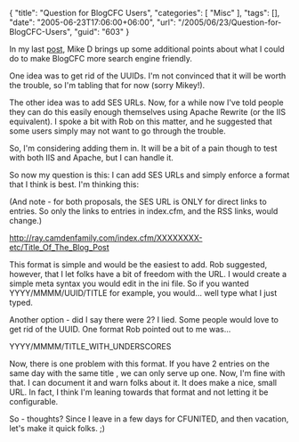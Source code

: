 {
	"title": "Question for BlogCFC Users",
	"categories": [
		"Misc"
	],
	"tags": [],
	"date": "2005-06-23T17:06:00+06:00",
	"url": "/2005/06/23/Question-for-BlogCFC-Users",
	"guid": "603"
}

In my last <a href="http://ray.camdenfamily.com/index.cfm?mode=entry&entry=A9DD4434-E9B2-6491-A9B9CABBB23F20E2">post</a>, Mike D brings up some additional points about what I could do to make BlogCFC more search engine friendly.

One idea was to get rid of the UUIDs. I'm not convinced that it will be worth the trouble, so I'm tabling that for now (sorry Mikey!).

The other idea was to add SES URLs. Now, for a while now I've told people they can do this easily enough themselves using Apache Rewrite (or the IIS equivalent). I spoke a bit with Rob on this matter, and he suggested that some users simply may not want to go through the trouble. 

So, I'm considering adding them in. It will be a bit of a pain though to test with both IIS and Apache, but I can handle it. 

So now my question is this: I can add SES URLs and simply enforce a format that I think is best. I'm thinking this:

(And note - for both proposals, the SES URL is ONLY for direct links to entries. So only the links to entries in index.cfm, and the RSS links, would change.)

http://ray.camdenfamily.com/index.cfm/XXXXXXXX-etc/Title_Of_The_Blog_Post

This format is simple and would be the easiest to add. Rob suggested, however, that I let folks have a bit of freedom with the URL. I would create a simple meta syntax you would edit in the ini file. So if you wanted YYYY/MMMM/UUID/TITLE for example, you would... well type what I just typed. 

Another option - did I say there were 2? I lied. Some people would love to get rid of the UUID. One format Rob pointed out to me was...

YYYY/MMMM/TITLE_WITH_UNDERSCORES

Now, there is one problem with this format. If you have 2 entries on the same day with the same title , we can only serve up one. Now, I'm fine with that. I can document it and warn folks about it. It does make a nice, small URL. In fact, I think I'm leaning towards that format and not letting it be configurable.

So - thoughts? Since I leave in a few days for CFUNITED, and then vacation, let's make it quick folks. ;)